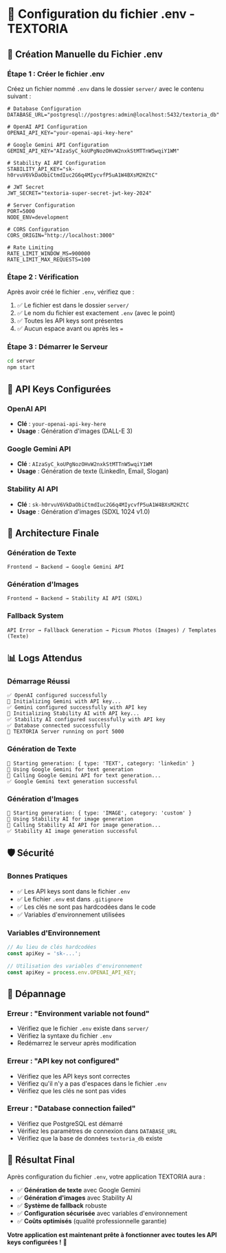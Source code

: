 # 🔧 Configuration du fichier .env - TEXTORIA

## 📝 **Création Manuelle du Fichier .env**

### **Étape 1 : Créer le fichier .env**

Créez un fichier nommé `.env` dans le dossier `server/` avec le contenu suivant :

```env
# Database Configuration
DATABASE_URL="postgresql://postgres:admin@localhost:5432/textoria_db"

# OpenAI API Configuration
OPENAI_API_KEY="your-openai-api-key-here"

# Google Gemini API Configuration
GEMINI_API_KEY="AIzaSyC_koUPgNozOHvW2nxkStMTTnW5wqiY1WM"

# Stability AI API Configuration
STABILITY_API_KEY="sk-h0rvuV6VkDaObiCtmdIuc2G6q4MIycvfP5uA1W4BXsM2HZtC"

# JWT Secret
JWT_SECRET="textoria-super-secret-jwt-key-2024"

# Server Configuration
PORT=5000
NODE_ENV=development

# CORS Configuration
CORS_ORIGIN="http://localhost:3000"

# Rate Limiting
RATE_LIMIT_WINDOW_MS=900000
RATE_LIMIT_MAX_REQUESTS=100
```

### **Étape 2 : Vérification**

Après avoir créé le fichier `.env`, vérifiez que :

1. ✅ Le fichier est dans le dossier `server/`
2. ✅ Le nom du fichier est exactement `.env` (avec le point)
3. ✅ Toutes les API keys sont présentes
4. ✅ Aucun espace avant ou après les `=`

### **Étape 3 : Démarrer le Serveur**

```bash
cd server
npm start
```

## 🔑 **API Keys Configurées**

### **OpenAI API**
- **Clé** : `your-openai-api-key-here`
- **Usage** : Génération d'images (DALL-E 3)

### **Google Gemini API**
- **Clé** : `AIzaSyC_koUPgNozOHvW2nxkStMTTnW5wqiY1WM`
- **Usage** : Génération de texte (LinkedIn, Email, Slogan)

### **Stability AI API**
- **Clé** : `sk-h0rvuV6VkDaObiCtmdIuc2G6q4MIycvfP5uA1W4BXsM2HZtC`
- **Usage** : Génération d'images (SDXL 1024 v1.0)

## 🚀 **Architecture Finale**

### **Génération de Texte**
```
Frontend → Backend → Google Gemini API
```

### **Génération d'Images**
```
Frontend → Backend → Stability AI API (SDXL)
```

### **Fallback System**
```
API Error → Fallback Generation → Picsum Photos (Images) / Templates (Texte)
```

## 📊 **Logs Attendus**

### **Démarrage Réussi**
```
✅ OpenAI configured successfully
🔧 Initializing Gemini with API key...
✅ Gemini configured successfully with API key
🎨 Initializing Stability AI with API key...
✅ Stability AI configured successfully with API key
✅ Database connected successfully
🚀 TEXTORIA Server running on port 5000
```

### **Génération de Texte**
```
🚀 Starting generation: { type: 'TEXT', category: 'linkedin' }
🤖 Using Google Gemini for text generation
📝 Calling Google Gemini API for text generation...
✅ Google Gemini text generation successful
```

### **Génération d'Images**
```
🚀 Starting generation: { type: 'IMAGE', category: 'custom' }
🎨 Using Stability AI for image generation
🎨 Calling Stability AI API for image generation...
✅ Stability AI image generation successful
```

## 🛡️ **Sécurité**

### **Bonnes Pratiques**
- ✅ Les API keys sont dans le fichier `.env`
- ✅ Le fichier `.env` est dans `.gitignore`
- ✅ Les clés ne sont pas hardcodées dans le code
- ✅ Variables d'environnement utilisées

### **Variables d'Environnement**
```javascript
// Au lieu de clés hardcodées
const apiKey = 'sk-...';

// Utilisation des variables d'environnement
const apiKey = process.env.OPENAI_API_KEY;
```

## 🔧 **Dépannage**

### **Erreur : "Environment variable not found"**
- Vérifiez que le fichier `.env` existe dans `server/`
- Vérifiez la syntaxe du fichier `.env`
- Redémarrez le serveur après modification

### **Erreur : "API key not configured"**
- Vérifiez que les API keys sont correctes
- Vérifiez qu'il n'y a pas d'espaces dans le fichier `.env`
- Vérifiez que les clés ne sont pas vides

### **Erreur : "Database connection failed"**
- Vérifiez que PostgreSQL est démarré
- Vérifiez les paramètres de connexion dans `DATABASE_URL`
- Vérifiez que la base de données `textoria_db` existe

## 🎯 **Résultat Final**

Après configuration du fichier `.env`, votre application TEXTORIA aura :

- ✅ **Génération de texte** avec Google Gemini
- ✅ **Génération d'images** avec Stability AI
- ✅ **Système de fallback** robuste
- ✅ **Configuration sécurisée** avec variables d'environnement
- ✅ **Coûts optimisés** (qualité professionnelle garantie)

**Votre application est maintenant prête à fonctionner avec toutes les API keys configurées !** 🚀

